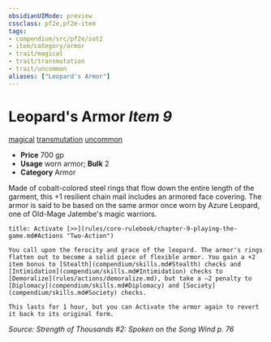 ```yaml
---
obsidianUIMode: preview
cssclass: pf2e,pf2e-item
tags:
- compendium/src/pf2e/sot2
- item/category/armor
- trait/magical
- trait/transmutation
- trait/uncommon
aliases: ["Leopard's Armor"]
---
```

# Leopard's Armor *Item 9*  
[magical](rules/traits/magical.md)  [transmutation](rules/traits/transmutation.md)  [uncommon](rules/traits/uncommon.md)  

- **Price** 700 gp
- **Usage** worn armor; **Bulk** 2
- **Category** Armor

Made of cobalt-colored steel rings that flow down the entire length of the garment, this +1 resilient chain mail includes an armored face covering. The armor is said to be based on the same armor once worn by Azure Leopard, one of Old-Mage Jatembe's magic warriors.

```ad-embed-ability
title: Activate [>>](rules/core-rulebook/chapter-9-playing-the-game.md#Actions "Two-Action")

You call upon the ferocity and grace of the leopard. The armor's rings flatten out to become a solid piece of flexible armor. You gain a +2 item bonus to [Stealth](compendium/skills.md#Stealth) checks and [Intimidation](compendium/skills.md#Intimidation) checks to [Demoralize](rules/actions/demoralize.md), but take a –2 penalty to [Diplomacy](compendium/skills.md#Diplomacy) and [Society](compendium/skills.md#Society) checks.

This lasts for 1 hour, but you can Activate the armor again to revert it back to its original form.
```

*Source: Strength of Thousands #2: Spoken on the Song Wind p. 76*